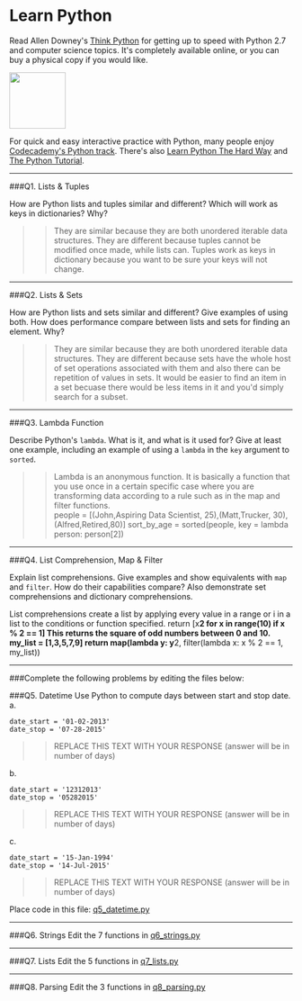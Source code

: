 # Learn Python

Read Allen Downey's [Think Python](http://www.greenteapress.com/thinkpython/) for getting up to speed with Python 2.7 and computer science topics. It's completely available online, or you can buy a physical copy if you would like.

<a href="http://www.greenteapress.com/thinkpython/"><img src="img/think_python.png" style="width: 100px;" target="_blank"></a>

For quick and easy interactive practice with Python, many people enjoy [Codecademy's Python track](http://www.codecademy.com/en/tracks/python). There's also [Learn Python The Hard Way](http://learnpythonthehardway.org/book/) and [The Python Tutorial](https://docs.python.org/2/tutorial/).

---

###Q1. Lists &amp; Tuples

How are Python lists and tuples similar and different? Which will work as keys in dictionaries? Why?

>> They are similar because they are both unordered iterable data structures.  They are different because tuples cannot be modified once made, while lists can.  Tuples work as keys in dictionary because you want to be sure your keys will not change.

---

###Q2. Lists &amp; Sets

How are Python lists and sets similar and different? Give examples of using both. How does performance compare between lists and sets for finding an element. Why?

>> They are similar because they are both unordered iterable data structures.  They are different because sets have the whole host of set operations associated with them and also there can be repetition of values in sets.  It would be easier to find an item in a set becuase there would be less items in it and you'd simply search for a subset.

---

###Q3. Lambda Function

Describe Python's `lambda`. What is it, and what is it used for? Give at least one example, including an example of using a `lambda` in the `key` argument to `sorted`.

>> Lambda is an anonymous function.  It is basically a function that you use once in a certain specific case where you are transforming data according to a rule such as in the map and filter functions.  
people = [(John,Aspiring Data Scientist, 25),(Matt,Trucker, 30),(Alfred,Retired,80)]
sort_by_age = sorted(people, key = lambda person: person[2])

---

###Q4. List Comprehension, Map &amp; Filter

Explain list comprehensions. Give examples and show equivalents with `map` and `filter`. How do their capabilities compare? Also demonstrate set comprehensions and dictionary comprehensions.

List comprehensions create a list by applying every value in a range or i in a list to the conditions or function specified.
return [x**2 for x in range(10) if x % 2 == 1]  This returns the square of odd numbers between 0 and 10.
my_list = [1,3,5,7,9]
return map(lambda y: y**2, filter(lambda x: x % 2 == 1, my_list))


---

###Complete the following problems by editing the files below:

###Q5. Datetime
Use Python to compute days between start and stop date.   
a.  

```
date_start = '01-02-2013'    
date_stop = '07-28-2015'
```

>> REPLACE THIS TEXT WITH YOUR RESPONSE (answer will be in number of days)

b.  
```
date_start = '12312013'  
date_stop = '05282015'  
```

>> REPLACE THIS TEXT WITH YOUR RESPONSE (answer will be in number of days)

c.  
```
date_start = '15-Jan-1994'      
date_stop = '14-Jul-2015'  
```

>> REPLACE THIS TEXT WITH YOUR RESPONSE  (answer will be in number of days)

Place code in this file: [q5_datetime.py](python/q5_datetime.py)

---

###Q6. Strings
Edit the 7 functions in [q6_strings.py](python/q6_strings.py)

---

###Q7. Lists
Edit the 5 functions in [q7_lists.py](python/q7_lists.py)

---

###Q8. Parsing
Edit the 3 functions in [q8_parsing.py](python/q8_parsing.py)





